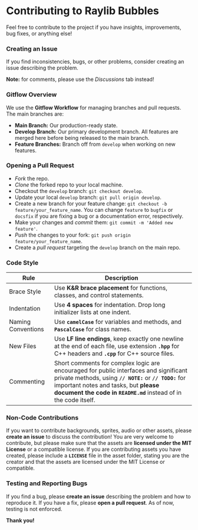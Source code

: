 # Contributing to Raylib Bubbles

Feel free to contribute to the project if you have insights, improvements, bug fixes, or anything else!

### Creating an Issue

If you find inconsistencies, bugs, or other problems, consider creating an issue describing the problem.

**Note:** for comments, please use the *Discussions* tab instead!

### Gitflow Overview

We use the **Gitflow Workflow** for managing branches and pull requests. The main branches are:

+ **Main Branch:** Our production-ready state.
+ **Develop Branch:** Our primary development branch. All features are merged here before being released to the main branch.
+ **Feature Branches:** Branch off from `develop` when working on new features.

### Opening a Pull Request

+ *Fork* the repo.
+ *Clone* the forked repo to your local machine.
+ Checkout the `develop` branch: `git checkout develop`.
+ Update your local `develop` branch: `git pull origin develop`.
+ Create a new branch for your feature change: `git checkout -b feature/your_feature_name`. You can change `feature` to `bugfix` or `docsfix` if you are fixing a bug or a documentation error, respectively.
+ Make your changes and *commit* them: `git commit -m 'Added new feature'`.
+ *Push* the changes to your fork: `git push origin feature/your_feature_name`.
+ Create a *pull request* targeting the `develop` branch on the main repo.

### Code Style

| Rule | Description |
| ---- | ----------- |
| Brace Style | Use **K&R brace placement** for functions, classes, and control statements. |
| Indentation | Use **4 spaces** for indentation. Drop long initializer lists at one indent. |
| Naming Conventions | Use **`camelCase`** for variables and methods, and **`PascalCase`** for class names. |
| New Files | Use **LF line endings**, keep exactly one newline at the end of each file, use extension **`.hpp`** for C++ headers and **`.cpp`** for C++ source files. |
| Commenting | Short comments for complex logic are encouraged for public interfaces and significant private methods, using **`// NOTE:`** or **`// TODO:`** for important notes and tasks, but **please document the code in `README.md`** instead of in the code itself. |

### Non-Code Contributions

If you want to contribute backgrounds, sprites, audio or other assets, please **create an issue** to discuss the contribution! You are very welcome to contribute, but please make sure that the assets are **licensed under the MIT License** or a compatible license. If you are contributing assets you have created, please include a **`LICENSE`** file in the asset folder, stating you are the creator and that the assets are licensed under the MIT License or compatible.

### Testing and Reporting Bugs

If you find a bug, please **create an issue** describing the problem and how to reproduce it. If you have a fix, please **open a pull request**. As of now, testing is not enforced.

**Thank you!**
